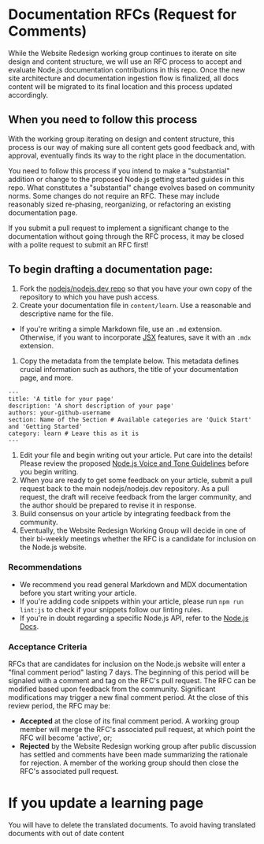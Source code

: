 # Documentation RFCs (Request for Comments)

While the Website Redesign working group continues to iterate on site design and content structure, we will use an RFC process to accept and evaluate Node.js documentation contributions in this repo. Once the new site architecture and documentation ingestion flow is finalized, all docs content will be migrated to its final location and this process updated accordingly.

## When you need to follow this process

With the working group iterating on design and content structure, this process is our way of making sure all content gets good feedback and, with approval, eventually finds its way to the right place in the documentation.

You need to follow this process if you intend to make a "substantial" addition or change to the proposed Node.js getting started guides in this repo. What constitutes a "substantial" change evolves based on community norms. Some changes do not require an RFC. These may include reasonably sized re-phasing, reorganizing, or refactoring an existing documentation page.

If you submit a pull request to implement a significant change to the documentation without going through the RFC process, it may be closed with a polite request to submit an RFC first!

## To begin drafting a documentation page:

1. Fork the [nodejs/nodejs.dev repo](https://github.com/nodejs/nodejs.dev) so that you have your own copy of the repository to which you have push access.
1. Create your documentation file in `content/learn`. Use a reasonable and descriptive name for the file.
  - If you're writing a simple Markdown file, use an `.md` extension. Otherwise, if you want to incorporate [JSX](https://reactjs.org/docs/introducing-jsx.html) features, save it with an `.mdx` extension.
1. Copy the metadata from the template below. This metadata defines crucial information such as authors, the title of your documentation page, and more.
  ```mdx
  ---
  title: 'A title for your page'
  description: 'A short description of your page'
  authors: your-github-username
  section: Name of the Section # Available categories are 'Quick Start' and 'Getting Started'
  category: learn # Leave this as it is
  ---
  ```
1. Edit your file and begin writing out your article. Put care into the details! Please review the proposed [Node.js Voice and Tone Guidelines](https://github.com/nodejs/nodejs.dev/blob/main/style-guide/0001-voice-and-tone.md) before you begin writing.
1. When you are ready to get some feedback on your article, submit a pull request back to the main nodejs/nodejs.dev repository. As a pull request, the draft will receive feedback from the larger community, and the author should be prepared to revise it in response.
1. Build consensus on your article by integrating feedback from the community.
1. Eventually, the Website Redesign Working Group will decide in one of their bi-weekly meetings whether the RFC is a candidate for inclusion on the Node.js website.

### Recommendations

- We recommend you read general Markdown and MDX documentation before you start writing your article.
- If you're adding code snippets within your article, please run `npm run lint:js` to check if your snippets follow our linting rules.
- If you're in doubt regarding a specific Node.js API, refer to the [Node.js Docs](https://nodejs.org/en/docs/).

### Acceptance Criteria

RFCs that are candidates for inclusion on the Node.js website will enter a "final comment period" lasting 7 days. The beginning of this period will be signaled with a comment and tag on the RFC's pull request. The RFC can be modified based upon feedback from the community. Significant modifications may trigger a new final comment period. At the close of this review period, the RFC may be:

- **Accepted** at the close of its final comment period. A working group member will merge the RFC's associated pull request, at which point the RFC will become 'active', or;
- **Rejected** by the Website Redesign working group after public discussion has settled and comments have been made summarizing the rationale for rejection. A member of the working group should then close the RFC's associated pull request.

# If you update a learning page 

You will have to delete the translated documents. To avoid having translated documents with out of date content
